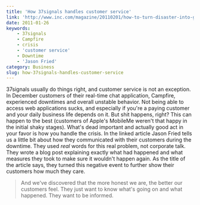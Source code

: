 ```yaml
---
title: 'How 37signals handles customer service'
link: 'http://www.inc.com/magazine/20110201/how-to-turn-disaster-into-gold.html'
date: 2011-01-26
keywords:
    - 37signals
    - Campfire
    - crisis
    - 'customer service'
    - Downtime
    - 'Jason Fried'
category: Business
slug: how-37signals-handles-customer-service
---
```


37signals usually do things right, and customer service is not an exception. In December customers of their real-time chat application, Campfire, experienced downtimes and overall unstable behavior. Not being able to access web applications sucks, and especially if you're a paying customer and your daily business life depends on it. But shit happens, right? This can happen to the best (customers of Apple's MobileMe weren't that happy in the initial shaky stages). What's dead important and actually good act in your favor is how you handle the crisis. In the linked article Jason Fried tells us a little bit about how they communicated with their customers during the downtime. They used _real_ words for this real problem, not corporate talk. They wrote a blog post explaining exactly what had happened and what measures they took to make sure it wouldn't happen again. As the title of the article says, they turned this negative event to further show their customers how much they care.

> And we've discovered that the more honest we are, the better our customers feel. They just want to know what's going on and what happened. They want to be informed.

